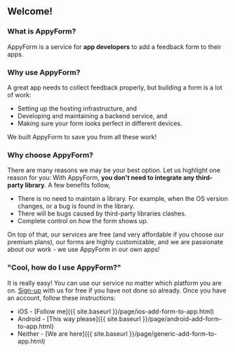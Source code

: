 
## Welcome!

### What is AppyForm?

AppyForm is a service for **app developers** to add a feedback form to their apps. 


### Why use AppyForm? 

A great app needs to collect feedback properly, but building a form is a lot of work:

- Setting up the hosting infrastructure, and 
- Developing and maintaining a backend service, and
- Making sure your form looks perfect in different devices.

We built AppyForm to save you from all these work!


### Why choose AppyForm?

There are many reasons we may be your best option. Let us highlight one reason for you: With AppyForm, **you don't 
need to integrate any third-party library**. A few benefits follow,

- There is no need to maintain a library. For example, when the OS version changes, or a bug is found in the library.
- There will be bugs caused by third-party libraries clashes.
- Complete control on how the form shows up.

On top of that, our services are free (and very affordable if you choose our premium plans), our forms are highly 
customizable, and we are passionate about our work - we use AppyForm in our own apps!


### "Cool, how do I use AppyForm?"

It is really easy! You can use our service no matter which platform you are on. [Sign-up](http://www.appyform.com/) with us for free if you have not done so already. Once you have an account, follow these instructions: 

- iOS - [Follow me]({{ site.baseurl }}/page/ios-add-form-to-app.html)
- Android - [This way please]({{ site.baseurl }}/page/android-add-form-to-app.html)
- Neither - [We are here]({{ site.baseurl }}/page/generic-add-form-to-app.html)

